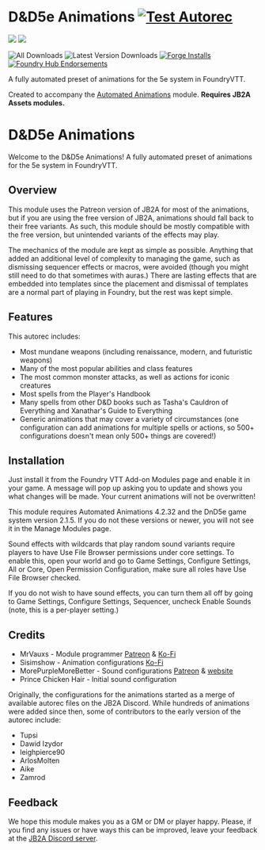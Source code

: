 # D&D5e Animations [![Test Autorec](https://github.com/MrVauxs/dnd5e-animations/actions/workflows/test.yml/badge.svg?branch=master)](https://github.com/MrVauxs/dnd5e-animations/actions/workflows/test.yml)
![](https://img.shields.io/endpoint?url=https%3A%2F%2Ffoundryshields.com%2Fversion%3Fstyle%3Dflat%26url%3Dhttps%3A%2F%2Fraw.githubusercontent.com%2FMrVauxs%2Fdnd5e-animations%2Fmaster%2Fmodule.json)
![](https://img.shields.io/endpoint?url=https%3A%2F%2Ffoundryshields.com%2Fsystem%3FnameType%3Dfull%26showVersion%3D1%26style%3Dflat%26url%3Dhttps%3A%2F%2Fraw.githubusercontent.com%2FMrVauxs%2Fdnd5e-animations%2Fmaster%2Fmodule.json)

![All Downloads](https://img.shields.io/github/downloads/MrVauxs/dnd5e-animations/total?color=purple&label=All%20Downloads)
![Latest Version Downloads](https://img.shields.io/github/downloads/MrVauxs/dnd5e-animations/latest/total?color=purple&label=Latest%20Version%20Downloads&sort=semver)
[![Forge Installs](https://img.shields.io/badge/dynamic/json?label=Forge%20Installs&query=package.installs&suffix=%25&url=https%3A%2F%2Fforge-vtt.com%2Fapi%2Fbazaar%2Fpackage%2Fdnd5e-animations&colorB=4aa94a)](https://forge-vtt.com/bazaar#package=dnd5e-animations)
[![Foundry Hub Endorsements](https://img.shields.io/endpoint?logoColor=white&url=https%3A%2F%2Fwww.foundryvtt-hub.com%2Fwp-json%2Fhubapi%2Fv1%2Fpackage%2Fdnd5e-animations%2Fshield%2Fendorsements)](https://www.foundryvtt-hub.com/package/dnd5e-animations/)

A fully automated preset of animations for the 5e system in FoundryVTT.

Created to accompany the [Automated Animations](https://github.com/otigon/automated-jb2a-animations) module.
**Requires JB2A Assets modules.**

# D&D5e Animations

Welcome to the D&D5e Animations! A fully automated preset of animations for the 5e system in FoundryVTT.

## Overview

This module uses the Patreon version of JB2A for most of the animations, but if you are using the free version of JB2A, animations should fall back to their free variants. As such, this module should be mostly compatible with the free version, but unintended variants of the effects may play.

The mechanics of the module are kept as simple as possible. Anything that added an additional level of complexity to managing the game, such as dismissing sequencer effects or macros, were avoided (though you might still need to do that sometimes with auras.) There are lasting effects that are embedded into templates since the placement and dismissal of templates are a normal part of playing in Foundry, but the rest was kept simple. 

## Features

This autorec includes:

- Most mundane weapons (including renaissance, modern, and futuristic weapons)
- Many of the most popular abilities and class features
- The most common monster attacks, as well as actions for iconic creatures
- Most spells from the Player's Handbook
- Many spells from other D&D books such as Tasha's Cauldron of Everything and Xanathar's Guide to Everything
- Generic animations that may cover a variety of circumstances (one configuration can add animations for multiple spells or actions, so 500+ configurations doesn't mean only 500+ things are covered!)

## Installation

Just install it from the Foundry VTT Add-on Modules page and enable it in your game. A message will pop up asking you to update and shows you what changes will be made. Your current animations will not be overwritten!

This module requires Automated Animations 4.2.32 and the DnD5e game system version 2.1.5. If you do not these versions or newer, you will not see it in the Manage Modules page.

Sound effects with wildcards that play random sound variants require players to have Use File Browser permissions under core settings. To enable this, open your world and go to Game Settings, Configure Settings, All or Core, Open Permission Configuration, make sure all roles have Use File Browser checked.

If you do not wish to have sound effects, you can turn them all off by going to Game Settings, Configure Settings, Sequencer, uncheck Enable Sounds (note, this is a per-player setting.)

## Credits

- MrVauxs - Module programmer [Patreon](https://www.patreon.com/mrvauxs) & [Ko-Fi](https://ko-fi.com/mrvauxs)
- Sisimshow - Animation configurations [Ko-Fi](https://ko-fi.com/sisimshow)
- MorePurpleMoreBetter - Sound configurations [Patreon](https://www.patreon.com/morepurplemorebetter) & [website](https://www.flapkan.com/)
- Prince Chicken Hair - Initial sound configuration

Originally, the configurations for the animations started as a merge of available autorec files on the JB2A Discord. While hundreds of animations were added since then, some of contributors to the early version of the autorec include:

- Tupsi
- Dawid Izydor
- leighpierce90
- ArlosMolten
- Aike
- Zamrod

## Feedback

We hope this module makes you as a GM or DM or player happy. Please, if you find any issues or have ways this can be improved, leave your feedback at the [JB2A Discord server](https://jb2a.com/home/patreon-discord/).

